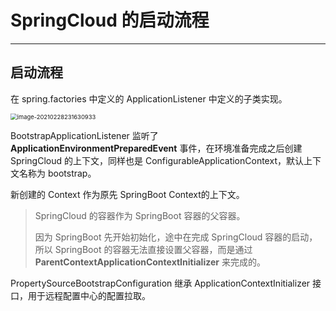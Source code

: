 # SpringCloud 的启动流程

---

## 启动流程

在 spring.factories 中定义的 ApplicationListener 中定义的子类实现。

<img src="/home/chen/_note/pic/image-20210228231630933.png" alt="image-20210228231630933" style="zoom:67%;" />

BootstrapApplicationListener 监听了 **ApplicationEnvironmentPreparedEvent** 事件，在环境准备完成之后创建 SpringCloud 的上下文，同样也是 ConfigurableApplicationContext，默认上下文名称为 bootstrap。

新创建的 Context 作为原先 SpringBoot Context的上下文。

> SpringCloud 的容器作为 SpringBoot 容器的父容器。
>
> 因为 SpringBoot 先开始初始化，途中在完成 SpringCloud 容器的启动，所以 SpringBoot 的容器无法直接设置父容器，而是通过 **ParentContextApplicationContextInitializer** 来完成的。









PropertySourceBootstrapConfiguration 继承 ApplicationContextInitializer 接口，用于远程配置中心的配置拉取。

